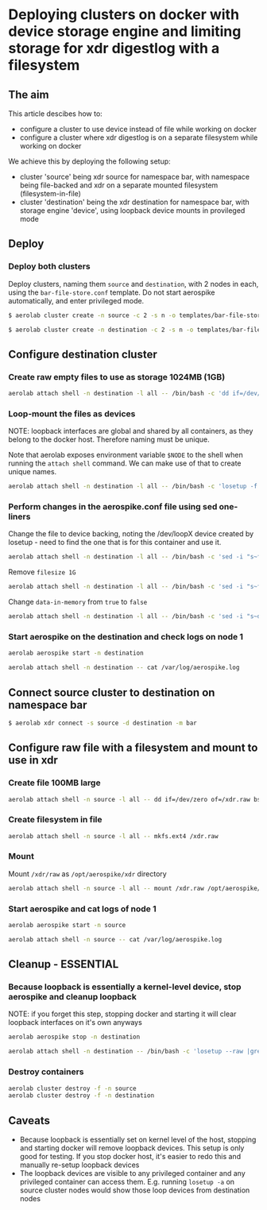 # Deploying clusters on docker with device storage engine and limiting storage for xdr digestlog with a filesystem

## The aim

This article descibes how to:

* configure a cluster to use device instead of file while working on docker
* configure a cluster where xdr digestlog is on a separate filesystem while working on docker

We achieve this by deploying the following setup:

* cluster 'source' being xdr source for namespace bar, with namespace being file-backed and xdr on a separate mounted filesystem (filesystem-in-file)
* cluster 'destination' being the xdr destination for namespace bar, with storage engine 'device', using loopback device mounts in provileged mode

## Deploy

### Deploy both clusters

Deploy clusters, naming them `source` and `destination`, with 2 nodes in each, using the `bar-file-store.conf` template. Do not start aerospike automatically, and enter privileged mode.

```bash
$ aerolab cluster create -n source -c 2 -s n -o templates/bar-file-store.conf --privileged -v 4.9.0.32
```

```bash
$ aerolab cluster create -n destination -c 2 -s n -o templates/bar-file-store.conf --privileged -v 4.9.0.32
```

## Configure destination cluster

### Create raw empty files to use as storage 1024MB (1GB)

```bash
aerolab attach shell -n destination -l all -- /bin/bash -c 'dd if=/dev/zero of=/store$NODE.raw bs=1M count=1024'
```

### Loop-mount the files as devices

NOTE: loopback interfaces are global and shared by all containers, as they belong to the docker host. Therefore naming must be unique.

Note that aerolab exposes environment variable `$NODE` to the shell when running the `attach shell` command. We can make use of that to create unique names.

```bash
aerolab attach shell -n destination -l all -- /bin/bash -c 'losetup -f /store$NODE.raw'
```

### Perform changes in the aerospike.conf file using sed one-liners

Change the file to device backing,  noting the /dev/loopX device created by losetup - need to find the one that is for this container and use it.

```bash
aerolab attach shell -n destination -l all -- /bin/bash -c 'sed -i "s~file /opt/aerospike/data/bar.dat~device $(losetup --raw |grep store$NODE.raw |cut -d " " -f 1)~g" /etc/aerospike/aerospike.conf'
```

Remove `filesize 1G`

```bash
aerolab attach shell -n destination -l all -- /bin/bash -c 'sed -i "s~filesize 1G~~g" /etc/aerospike/aerospike.conf'
```

Change `data-in-memory` from `true` to `false`

```bash
aerolab attach shell -n destination -l all -- /bin/bash -c 'sed -i "s~data-in-memory true~data-in-memory false~g" /etc/aerospike/aerospike.conf'
```

### Start aerospike on the destination and check logs on node 1

```bash
aerolab aerospike start -n destination

aerolab attach shell -n destination -- cat /var/log/aerospike.log
```

## Connect source cluster to destination on namespace bar

```bash
$ aerolab xdr connect -s source -d destination -m bar
```

## Configure raw file with a filesystem and mount to use in xdr

### Create file 100MB large

```bash
aerolab attach shell -n source -l all -- dd if=/dev/zero of=/xdr.raw bs=1M count=100MB
```

### Create filesystem in file

```bash
aerolab attach shell -n source -l all -- mkfs.ext4 /xdr.raw
```

### Mount

Mount `/xdr/raw` as `/opt/aerospike/xdr` directory

```bash
aerolab attach shell -n source -l all -- mount /xdr.raw /opt/aerospike/xdr
```

### Start aerospike and cat logs of node 1

```bash
aerolab aerospike start -n source

aerolab attach shell -n source -- cat /var/log/aerospike.log
```

## Cleanup - ESSENTIAL

### Because loopback is essentially a kernel-level device, stop aerospike and cleanup loopback

NOTE: if you forget this step, stopping docker and starting it will clear loopback interfaces on it's own anyways

```bash
aerolab aerospike stop -n destination

aerolab attach shell -n destination -- /bin/bash -c 'losetup --raw |grep store |grep raw |cut -d " " -f 1 |while read line; do losetup -d $line; done'
```

### Destroy containers

```bash
aerolab cluster destroy -f -n source
aerolab cluster destroy -f -n destination
```

## Caveats

* Because loopback is essentially set on kernel level of the host, stopping and starting docker will remove loopback devices. This setup is only good for testing. If you stop docker host, it's easier to redo this and manually re-setup loopback devices
* The loopback devices are visible to any privileged container and any privileged container can access them. E.g. running `losetup -a` on source cluster nodes would show those loop devices from destination nodes
